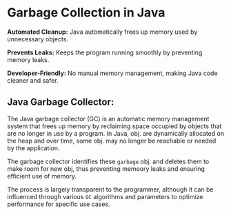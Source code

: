 # Garbage Collection in Java

**Automated Cleanup:** Java automatically frees up memory used by unnecessary objects.

**Prevents Leaks:** Keeps the program running smoothly by preventing memory leaks.

**Developer-Friendly:** No manual memory management, making Java code cleaner and safer.

## Java Garbage Collector:

The Java garbage collector (GC) is an automatic memory management system that frees up memory by reclaiming space occupied by objects that are no longer in use by a program. In Java, obj. are dynamically allocated on the heap and over time, some obj. may no longer be reachable or needed by the application.

The garbage collector identifies these `garbage` obj. and deletes them to make room for new obj, thus preventing memeory leaks and ensuring efficient use of memory. 

The process is largely transparent to the programmer, although it can be influenced through various `GC` algorithms and parameters to optimize performance for specific use cases.